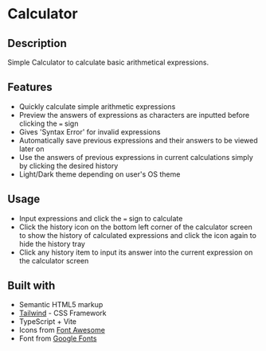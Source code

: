 # Calculator

## Description

Simple Calculator to calculate basic arithmetical expressions.

## Features

- Quickly calculate simple arithmetic expressions
- Preview the answers of expressions as characters are inputted before clicking the `=` sign
- Gives 'Syntax Error' for invalid expressions
- Automatically save previous expressions and their answers to be viewed later on
- Use the answers of previous expressions in current calculations simply by clicking the desired history
- Light/Dark theme depending on user's OS theme

## Usage

- Input expressions and click the `=` sign to calculate
- Click the history icon on the bottom left corner of the calculator screen to show the history of calculated expressions and click the icon again to hide the history tray
- Click any history item to input its answer into the current expression on the calculator screen

## Built with

- Semantic HTML5 markup
- [Tailwind](https://tailwindcss.com) - CSS Framework
- TypeScript + Vite
- Icons from [Font Awesome](https://fontawesome.com/search?m=free&o=r)
- Font from [Google Fonts](https://fonts.google.com/)

